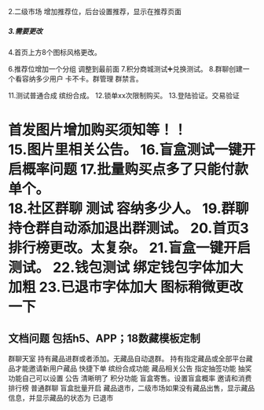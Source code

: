 <!-- 1.藏品退市，没有出售的藏品 就自动显示退市 -->
2.二级市场 增加推荐位，后台设置推荐，显示在推荐页面
##### 3.需要更改
<!-- 1.登陆界面字体大。 -->
<!-- 2.底部区块链服务xx字体稍微小一些。 -->
<!-- 3.转盘页面调整下 -->
4.首页上方8个图标风格更改。
<!-- 5.首页底部字体加粗下字体大一点。 -->
6.推荐位增加一个分组 调整到最前面 
7.积分商城测试➕兑换测试。
8.群聊创建一个看容纳多少用户 卡不卡。群管理 群禁言。
<!-- 9.公告通知。 -->
<!-- 10.邀请码 下方 熊猫文创更改 -->
11.测试普通合成  缤纷合成。
12.锁单xx次限制购买。 
13.登陆验证。交易验证 
<!-- 14.钱包颜色更改 一个蓝色一个绿色。 -->
首发图片增加购买须知等！！  
15.图片里相关公告。 
16.盲盒测试一键开启概率问题 
17.批量购买点多了只能付款单个。<!-- 批量购买数量问题调整大一点点字体。 -->  
18.社区群聊 测试 容纳多少人。
19.群聊持仓群自动添加退出群测试。 
20.首页3排行榜更改。太复杂。 
21.盲盒一键开启测试。
22.钱包测试 绑定钱包字体加大加粗 
23.已退市字体加大 图标稍微更改一下 
===================================
## 文档问题  包括h5、APP；18数藏模板定制
群聊天室 持有藏品进群或者添加。无藏品自动退群。
持有指定藏品或全部平台藏品才能邀请新用户藏品
快捷下单
缤纷合成功能 藏品相关公告
指定抽签功能
抽奖功能自己可以设置
公告 清晰明了
积分功能 
盲盒寄售。设置盲盒概率
邀请和消费排行榜
普通群聊
盲盒批量开启
藏品退市，二级市场如果没有藏品出售，显示藏品信息，并显示藏品的状态为 已退市

